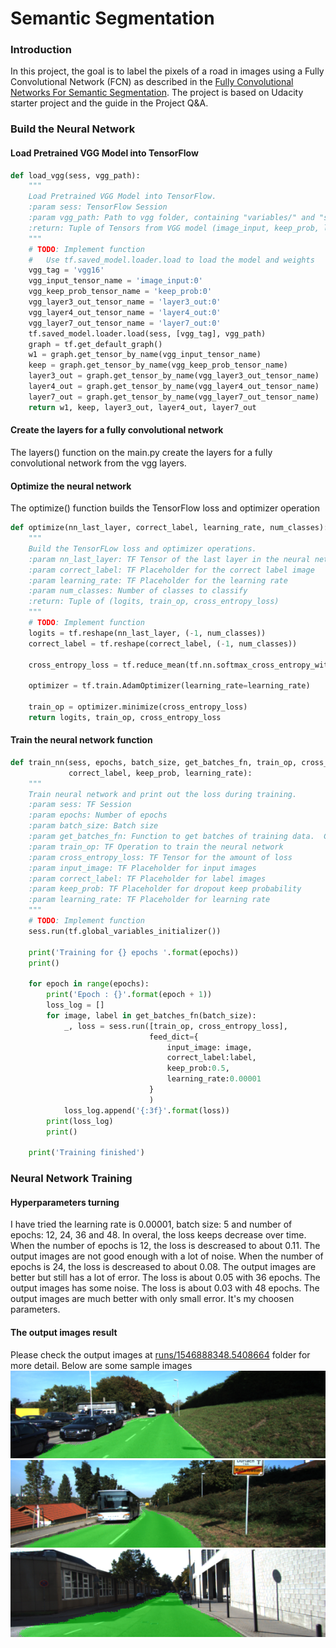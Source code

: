 # Semantic Segmentation
### Introduction
In this project, the goal is to label the pixels of a road in images using a Fully Convolutional Network (FCN) as described in the [Fully Convolutional Networks For Semantic Segmentation](https://arxiv.org/pdf/1605.06211.pdf). The project is based on Udacity starter project and the guide in the Project Q&A.

### Build the Neural Network
#### Load Pretrained VGG Model into TensorFlow
```python
def load_vgg(sess, vgg_path):
    """
    Load Pretrained VGG Model into TensorFlow.
    :param sess: TensorFlow Session
    :param vgg_path: Path to vgg folder, containing "variables/" and "saved_model.pb"
    :return: Tuple of Tensors from VGG model (image_input, keep_prob, layer3_out, layer4_out, layer7_out)
    """
    # TODO: Implement function
    #   Use tf.saved_model.loader.load to load the model and weights
    vgg_tag = 'vgg16'
    vgg_input_tensor_name = 'image_input:0'
    vgg_keep_prob_tensor_name = 'keep_prob:0'
    vgg_layer3_out_tensor_name = 'layer3_out:0'
    vgg_layer4_out_tensor_name = 'layer4_out:0'
    vgg_layer7_out_tensor_name = 'layer7_out:0'
    tf.saved_model.loader.load(sess, [vgg_tag], vgg_path)
    graph = tf.get_default_graph()
    w1 = graph.get_tensor_by_name(vgg_input_tensor_name)
    keep = graph.get_tensor_by_name(vgg_keep_prob_tensor_name)
    layer3_out = graph.get_tensor_by_name(vgg_layer3_out_tensor_name)
    layer4_out = graph.get_tensor_by_name(vgg_layer4_out_tensor_name)
    layer7_out = graph.get_tensor_by_name(vgg_layer7_out_tensor_name)
    return w1, keep, layer3_out, layer4_out, layer7_out
```
#### Create the layers for a fully convolutional network
The layers() function on the main.py create the layers for a fully convolutional network from the vgg layers.

#### Optimize the neural network
The optimize() function builds the TensorFlow loss and optimizer operation
```python
def optimize(nn_last_layer, correct_label, learning_rate, num_classes):
    """
    Build the TensorFLow loss and optimizer operations.
    :param nn_last_layer: TF Tensor of the last layer in the neural network
    :param correct_label: TF Placeholder for the correct label image
    :param learning_rate: TF Placeholder for the learning rate
    :param num_classes: Number of classes to classify
    :return: Tuple of (logits, train_op, cross_entropy_loss)
    """
    # TODO: Implement function
    logits = tf.reshape(nn_last_layer, (-1, num_classes))
    correct_label = tf.reshape(correct_label, (-1, num_classes))
    
    cross_entropy_loss = tf.reduce_mean(tf.nn.softmax_cross_entropy_with_logits(logits=logits, labels = correct_label))
    
    optimizer = tf.train.AdamOptimizer(learning_rate=learning_rate)
    
    train_op = optimizer.minimize(cross_entropy_loss)
    return logits, train_op, cross_entropy_loss
```

#### Train the neural network function
```python
def train_nn(sess, epochs, batch_size, get_batches_fn, train_op, cross_entropy_loss, input_image,
             correct_label, keep_prob, learning_rate):
    """
    Train neural network and print out the loss during training.
    :param sess: TF Session
    :param epochs: Number of epochs
    :param batch_size: Batch size
    :param get_batches_fn: Function to get batches of training data.  Call using get_batches_fn(batch_size)
    :param train_op: TF Operation to train the neural network
    :param cross_entropy_loss: TF Tensor for the amount of loss
    :param input_image: TF Placeholder for input images
    :param correct_label: TF Placeholder for label images
    :param keep_prob: TF Placeholder for dropout keep probability
    :param learning_rate: TF Placeholder for learning rate
    """
    # TODO: Implement function
    sess.run(tf.global_variables_initializer())
    
    print('Training for {} epochs '.format(epochs))
    print()
    
    for epoch in range(epochs):
        print('Epoch : {}'.format(epoch + 1))
        loss_log = []
        for image, label in get_batches_fn(batch_size):
            _, loss = sess.run([train_op, cross_entropy_loss],
                               feed_dict={
                                   input_image: image,
                                   correct_label:label,
                                   keep_prob:0.5,
                                   learning_rate:0.00001
                               }
                               )
            loss_log.append('{:3f}'.format(loss))
        print(loss_log)
        print()
    
    print('Training finished')
```

### Neural Network Training
#### Hyperparameters turning
I have tried the learning rate is 0.00001, batch size: 5 and number of epochs: 12, 24, 36 and 48. In overal, the loss keeps decrease over time.
When the number of epochs is 12, the loss is descreased to about 0.11. The output images are not good enough with a lot of noise.
When the number of epochs is 24, the loss is descreased to about 0.08. The output images are better but still has a lot of error.
The loss is about 0.05 with 36 epochs. The output images has some noise.
The loss is about 0.03 with 48 epochs. The output images are much better with only small error. It's my choosen parameters.

#### The output images result
Please check the output images at [runs/1546888348.5408664](./runs/1546888348.5408664) folder for more detail. Below are some sample images
![Image 15](./runs/1546888348.5408664/um_000015.png)
![Image 32](./runs/1546888348.5408664/um_000032.png)
![Image 72](./runs/1546888348.5408664/um_000072.png)
